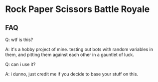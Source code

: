 # Rock Paper Scissors Battle Royale

## FAQ
Q: wtf is this?

A: it's a hobby project of mine. testing out bots with random variables in them, and pitting them against each other in a gauntlet of luck.

Q: can i use it?

A: i dunno, just credit me if you decide to base your stuff on this.